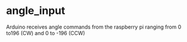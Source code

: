# angle_input
Arduino receives angle commands from the raspberry pi ranging from 0 to196 (CW) and 0 to -196 (CCW)
